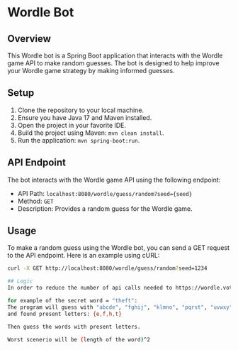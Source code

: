 # Wordle Bot

## Overview
This Wordle bot is a Spring Boot application that interacts with the Wordle game API to make random guesses. The bot is designed to help improve your Wordle game strategy by making informed guesses.

## Setup
1. Clone the repository to your local machine.
2. Ensure you have Java 17 and Maven installed.
3. Open the project in your favorite IDE.
4. Build the project using Maven: `mvn clean install`.
5. Run the application: `mvn spring-boot:run`.

## API Endpoint
The bot interacts with the Wordle game API using the following endpoint:
- API Path: `localhost:8080/wordle/guess/random?seed={seed}`
- Method: `GET`
- Description: Provides a random guess for the Wordle game.

## Usage
To make a random guess using the Wordle bot, you can send a GET request to the API endpoint. Here is an example using cURL:
```bash
curl -X GET http://localhost:8080/wordle/guess/random?seed=1234

## Logic
In order to reduce the number of api calls needed to https://wordle.votee.dev:8000/random, I guess all the alphabets in ascending order to see if it is present in the secret word.

for example of the secret word = "theft":
The program will guess with "abcde", "fghij", "klmno", "pqrst", "uvwxy" and "z****"
and found present letters: {e,f,h,t}

Then guess the words with present letters.

Worst scenerio will be (length of the word)^2

